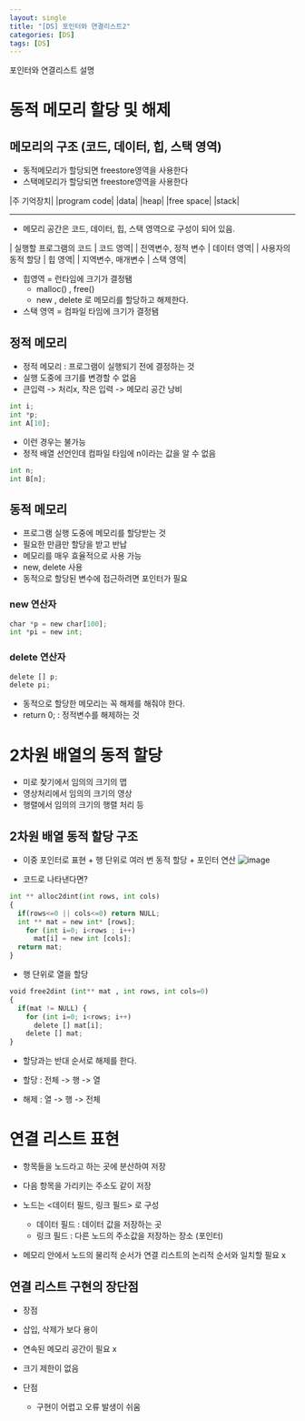 ```yaml
---
layout: single
title: "[DS] 포인터와 연결리스트2"
categories: [DS]
tags: [DS]
---
```

포인터와 연결리스트 설명

# 동적 메모리 할당 및 해제
## 메모리의 구조 (코드, 데이터, 힙, 스택 영역)
- 동적메모리가 할당되면 freestore영역을 사용한다
- 스택메모리가 할당되면 freestore영역을 사용한다

|주 기억장치|
|program code|
|data|
|heap|
|free space|
|stack|

---
- 메모리 공간은 코드, 데이터, 힙, 스택 영역으로 구성이 되어 있음.


| 실행할 프로그램의 코드 | 코드 영역|
| 전역변수, 정적 변수 | 데이터 영역|
| 사용자의 동적 할당 | 힙 영역|
| 지역변수, 매개변수 | 스택 영역|

- 힙영역 = 런타임에 크기가 결정됌
  -  malloc() , free()
  -  new , delete 로 메모리를 할당하고 해제한다.
- 스택 영역 = 컴파일 타임에 크기가 결정됌

## 정적 메모리
- 정적 메모리 : 프로그램이 실행되기 전에 결정하는 것
- 실행 도중에 크기를 변경할 수 없음
- 큰입력 -> 처리x, 작은 입력 -> 메모리 공간 낭비

```python
int i;
int *p;
int A[10];
```

- 이런 경우는 불가능
- 정적 배열 선언인데 컴파일 타임에 n이라는 값을 알 수 없음
```python
int n;
int B[n];
```

## 동적 메모리
- 프로그램 실행 도중에 메모리를 할당받는 것
- 필요한 만큼만 할당을 받고 반납
- 메모리를 매우 효율적으로 사용 가능
- new, delete 사용
- 동적으로 할당된 변수에 접근하려면 포인터가 필요

### new 연산자
```python
char *p = new char[100];
int *pi = new int;
```
### delete 연산자
```python
delete [] p;
delete pi;
```
- 동적으로 할당한 메모리는 꼭 해제를 해줘야 한다.
- return 0; : 정적변수를 해제하는 것

# 2차원 배열의 동적 할당
- 미로 찾기에서 임의의 크기의 맵
- 영상처리에서 임의의 크기의 영상
- 행렬에서 임의의 크기의 행렬 처리 등

## 2차원 배열 동적 할당 구조
- 이중 포인터로 표현 + 행 단위로 여러 번 동적 할당 + 포인터 연산
![image](https://github.com/user-attachments/assets/523f89c7-cd93-43dd-82a4-da142eefcae5)

- 코드로 나타낸다면?
```python
int ** alloc2dint(int rows, int cols)
{
  if(rows<=0 || cols<=0) return NULL;
  int ** mat = new int* [rows];
    for (int i=0; i<rows ; i++)
      mat[i] = new int [cols];
  return mat;
}
```
- 행 단위로 열을 할당

```python
void free2dint (int** mat , int rows, int cols=0)
{
  if(mat != NULL) {
    for (int i=0; i<rows; i++)
      delete [] mat[i];
    delete [] mat;
}
```
- 할당과는 반대 순서로 해제를 한다.

- 할당 : 전체 -> 행 -> 열
- 해제 : 열 -> 행 -> 전체

# 연결 리스트 표현 
- 항목들을 노드라고 하는 곳에 분산하여 저장
- 다음 항목을 가리키는 주소도 같이 저장

- 노드는 <데이터 필드, 링크 필드> 로 구성
  - 데이터 필드 : 데이터 값을 저장하는 곳
  - 링크 필드 : 다른 노드의 주소값을 저장하는 장소 (포인터)

- 메모리 안에서 노드의 물리적 순서가 연결 리스트의 논리적 순서와 일치할 필요 x

## 연결 리스트 구현의 장단점
- 장점
 - 삽입, 삭제가 보다 용이
 - 연속된 메모리 공간이 필요 x
 - 크기 제한이 없음

- 단점
  - 구현이 어렵고 오류 발생이 쉬움













